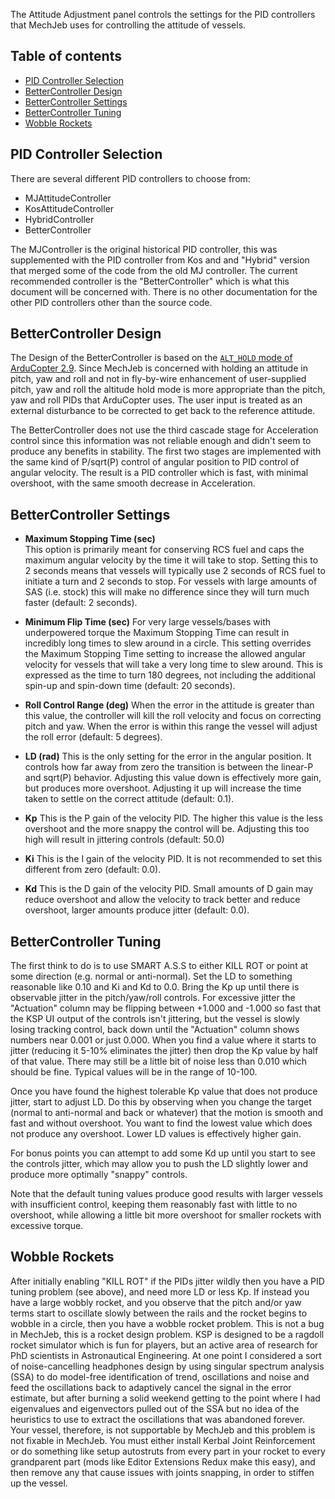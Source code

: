 
The Attitude Adjustment panel controls the settings for the PID controllers that MechJeb uses for controlling the attitude of vessels.

Table of contents
-----------------
- [PID Controller Selection](#pid-controller-selection)
- [BetterController Design](#bettercontroller-design)
- [BetterController Settings](#bettercontroller-settings)
- [BetterController Tuning](#bettercontroller-tuning)
- [Wobble Rockets](#wobble-rockets)

PID Controller Selection
------------------------

There are several different PID controllers to choose from:

- MJAttitudeController
- KosAttitudeController
- HybridController
- BetterController

The MJController is the original historical PID controller, this was supplemented with the PID controller from Kos and and "Hybrid" version that merged some of the code from the old MJ controller.  The
current recommended controller is the "BetterController" which is what this document will be concerned with.  There is no other documentation for the other PID controllers other than the source code.

BetterController Design
-----------------------

The Design of the BetterController is based on the [`ALT_HOLD` mode of ArduCopter 2.9](https://archive.is/NqoUm).  Since MechJeb is concerned with holding an attitude in pitch, yaw and roll and not in fly-by-wire enhancement of user-supplied pitch, yaw and roll the altitude hold mode is more appropriate than the pitch, yaw and roll PIDs that ArduCopter uses.  The user input is treated as an external disturbance to be corrected to get back to the reference attitude.

The BetterController does not use the third cascade stage for Acceleration control since this information was not reliable enough and didn't seem to produce any benefits in stability.  The first two stages are implemented with the same kind of P/sqrt(P) control of angular position to PID control of angular velocity.  The result is a PID controller which is fast, with minimal overshoot, with the same smooth decrease in Acceleration.

BetterController Settings
-------------------------

-   **Maximum Stopping Time (sec)**    
    This option is primarily meant for conserving RCS fuel and caps the maximum angular velocity by the time it will take to stop.  Setting this to 2 seconds means that vessels will typically use 2
    seconds of RCS fuel to initiate a turn and 2 seconds to stop.  For vessels with large amounts of SAS (i.e. stock) this will make no difference since they will turn much faster (default: 2 seconds).

-   **Minimum Flip Time (sec)**
    For very large vessels/bases with underpowered torque the Maximum Stopping Time can result in incredibly long times to slew around in a circle.  This setting overrides the Maximum Stopping Time
    setting to increase the allowed angular velocity for vessels that will take a very long time to slew around.  This is expressed as the time to turn 180 degrees, not including the additional spin-up
    and spin-down time (default: 20 seconds).

-   **Roll Control Range (deg)**
    When the error in the attitude is greater than this value, the controller will kill the roll velocity and focus on correcting pitch and yaw.  When the error is within this range the vessel will
    adjust the roll error (default: 5 degrees).

-   **LD (rad)**
    This is the only setting for the error in the angular position.  It controls how far away from zero the transition is between the linear-P and sqrt(P) behavior.  Adjusting this value down is 
    effectively more gain, but produces more overshoot.  Adjusting it up will increase the time taken to settle on the correct attitude (default: 0.1).

-   **Kp**
    This is the P gain of the velocity PID.  The higher this value is the less overshoot and the more snappy the control will be.  Adjusting this too high will result in jittering controls (default: 50.0)

-   **Ki**
    This is the I gain of the velocity PID.  It is not recommended to set this different from zero (default: 0.0).

-   **Kd**
    This is the D gain of the velocity PID.  Small amounts of D gain may reduce overshoot and allow the velocity to track better and reduce overshoot, larger amounts produce jitter (default: 0.0).


BetterController Tuning
-----------------------

The first think to do is to use SMART A.S.S to either KILL ROT or point at some direction (e.g. normal or anti-normal).  Set the LD to something reasonable like 0.10 and Ki and Kd to 0.0.  Bring the Kp up until there is observable jitter in the pitch/yaw/roll controls.  For excessive jitter the "Actuation" column may be flipping between +1.000 and -1.000 so fast that the KSP UI output of the controls isn't jittering, but the vessel is slowly losing tracking control, back down until the "Actuation" column shows numbers near 0.001 or just 0.000.  When you find a value where it starts to jitter (reducing it 5-10% eliminates the jitter) then drop the Kp value by half of that value.  There may still be a little bit of noise less than 0.010 which should be fine.  Typical values will be in the range of 10-100.

Once you have found the highest tolerable Kp value that does not produce jitter, start to adjust LD.  Do this by observing when you change the target (normal to anti-normal and back or whatever) that the motion is smooth and fast and without overshoot.  You want to find the lowest value which does not produce any overshoot.  Lower LD values is effectively higher gain.

For bonus points you can attempt to add some Kd up until you start to see the controls jitter, which may allow you to push the LD slightly lower and produce more optimally "snappy" controls.

Note that the default tuning values produce good results with larger vessels with insufficient control, keeping them reasonably fast with little to no overshoot, while allowing a little bit more overshoot for smaller rockets with excessive torque.

Wobble Rockets
--------------

After initially enabling "KILL ROT" if the PIDs jitter wildly then you have a PID tuning problem (see above), and need more LD or less Kp.  If instead you have a large wobbly rocket, and you observe that the pitch and/or yaw terms start to oscillate slowly between the rails and the rocket begins to wobble in a circle, then you have a wobble rocket problem.  This is not a bug in MechJeb, this is a rocket design problem.  KSP is designed to be a ragdoll rocket simulator which is fun for players, but an active area of research for PhD scientists in Astronautical Engineering.  At one point I considered a sort of noise-cancelling headphones design by using singular spectrum analysis (SSA) to do model-free identification of trend, oscillations and noise and feed the oscillations back to adaptively cancel the signal in the error estimate, but after burning a solid weekend getting to the point where I had eigenvalues and eigenvectors pulled out of the SSA but no idea of the heuristics to use to extract the oscillations that was abandoned forever.  Your vessel, therefore, is not supportable by MechJeb and this problem is not fixable in MechJeb.  You must either install Kerbal Joint Reinforcement or do something like setup autostruts from every part in your rocket to every grandparent part (mods like Editor Extensions Redux make this easy), and then remove any that cause issues with joints snapping, in order to stiffen up the vessel.